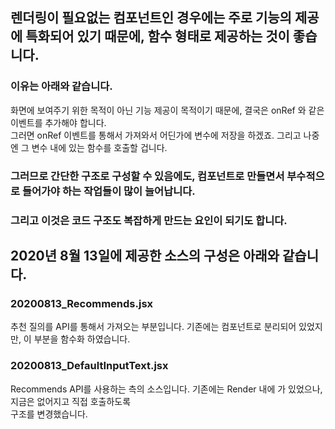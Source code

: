 ##  렌더링이 필요없는 컴포넌트인 경우에는 주로 기능의 제공에 특화되어 있기 때문에, 함수 형태로 제공하는 것이 좋습니다.<br>

### 이유는 아래와 같습니다.<br> 

화면에 보여주기 위한 목적이 아닌 기능 제공이 목적이기 때문에, 결국은 onRef 와 같은 이벤트를 추가해야 합니다.<br>
그러면 onRef 이벤트를 통해서 가져와서 어딘가에 변수에 저장을 하겠죠. 그리고 나중엔 그 변수 내에 있는 함수를 호출할 겁니다.<br>

### 그러므로 간단한 구조로 구성할 수 있음에도, 컴포넌트로 만들면서 부수적으로 들어가야 하는 작업들이 많이 늘어납니다.<br>
### 그리고 이것은 코드 구조도 복잡하게 만드는 요인이 되기도 합니다.<br>

## 2020년 8월 13일에 제공한 소스의 구성은 아래와 같습니다.<br>

### 20200813_Recommends.jsx<br>

추천 질의를 API를 통해서 가져오는 부분입니다. 기존에는 컴포넌트로 분리되어 있었지만, 이 부분을 함수화 하였습니다.<br>

### 20200813_DefaultInputText.jsx<br>

Recommends API를 사용하는 측의 소스입니다. 기존에는 Render 내에 <RecommendsRequest>가 있었으나, 지금은 없어지고 직접 호출하도록<br>
구조를 변경했습니다.<br>
